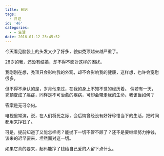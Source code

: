 ```yaml
---
title: 日记
tags:
  - 日记
id: '46'
categories:
  - - 生活
date: 2016-01-12 23:45:52
---
```

今天看见脑袋上的头发又少了好多，貌似秃顶越来越严重了。 

28岁的我，还没有结婚，却不得不面对这样的困扰。 

我刚刚在想，秃顶只会影响我的外观，却不会影响我的健康，这样想，也许会宽慰很多。 

但不得不承认的是，岁月他来过，在我的身上不知不觉的经历着。 倘若有一天，秃顶变成了癌症，同样是不可治愈的疾病，可却会带走我的生命，我该当如何？

答案是无可奈何。 

电视里常演，说，在人们将死之际，会后悔曾经没有好好珍惜当下的生活，把时间都用来挣钱了。 

可是，提前知道了又能怎样呢？能抛下一切不管不顾了？还不是要继续努力挣钱，该来的迟早要来，坦然面对这一切。

如果它真的要来，起码能挣了钱给自己爱的人留下点什么。
